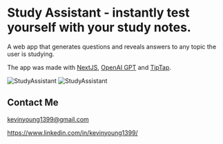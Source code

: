 # Study Assistant - instantly test yourself with your study notes.

A web app that generates questions and reveals answers to any topic the user is studying.

The app was made with [NextJS](https://nextjs.org/), [OpenAI GPT](https://platform.openai.com/) and [TipTap](https://tiptap.dev/).

![StudyAssistant](https://github.com/kevinyoung1399/Study-Assistant/assets/41760862/80efe29e-8faf-4f30-9229-fa6b83dcf15f)
![StudyAssistant](https://github.com/kevinyoung1399/Study-gen-mvp/assets/41760862/d73860e6-425a-4818-a2e8-581d89c6e9bd)

## Contact Me

kevinyoung1399@gmail.com

https://www.linkedin.com/in/kevinyoung1399/

